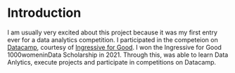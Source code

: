 # Introduction

I am usually very excited about this project because it was my first entry ever for a data analytics competition. I participated in the competeion on [Datacamp](https://app.datacamp.com/workspace/w/a2ece60c-ed98-4602-8fdb-38e7ee8a1afe), courtesy of [Ingressive for Good](https://www.linkedin.com/company/ingressiveforgood/). I won the Ingressive for Good 1000womeninData Scholarship in 2021. Through this, was able to learn Data Anlytics, execute projects and participate in competitions on Datacamp. 
